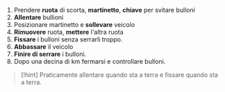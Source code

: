 1. Prendere **ruota** di scorta, **martinetto**, **chiave** per svitare bulloni
2. **Allentare** bullioni
3. Posizionare martinetto e **sollevare** veicolo
4. **Rimuovere** ruota, **mettere** l'altra ruota
5. **Fissare** i bulloni senza serrarli troppo.
6. **Abbassare** il veicolo
7. **Finire di serrare** i bulloni.
8. Dopo una decina di km fermarsi e controllare bulloni.

> [!hint]
> Praticamente allentare quando sta a terra e fissare quando sta a terra.
